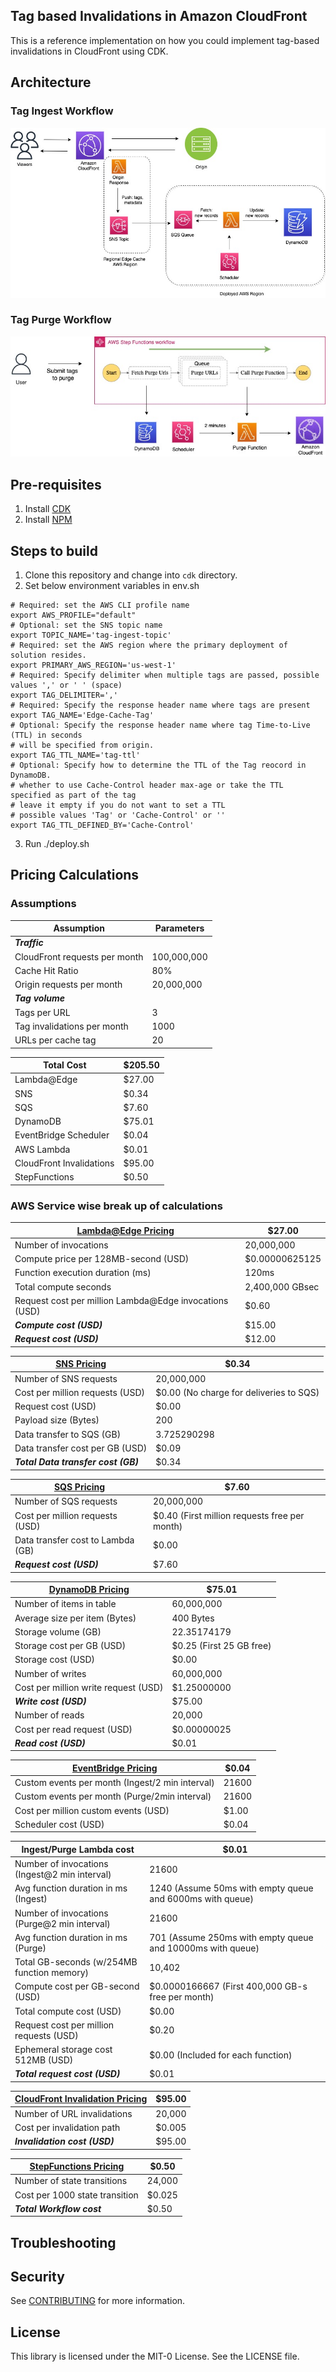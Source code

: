 ## Tag based Invalidations in Amazon CloudFront

This is a reference implementation on how you could implement tag-based invalidations in CloudFront using CDK.

## Architecture

### Tag Ingest Workflow

![Tag Ingest Workflow](/images/tag-ingest-workflow.jpeg)

### Tag Purge Workflow

![Tag Purge Workflow](/images/tag-purge-workflow.jpeg)

## Pre-requisites

1. Install [CDK](https://docs.aws.amazon.com/cdk/v2/guide/getting_started.html)
1. Install [NPM](https://docs.npmjs.com/downloading-and-installing-node-js-and-npm)

## Steps to build

1. Clone this repository and change into `cdk` directory.
1. Set below environment variables in env.sh
```
# Required: set the AWS CLI profile name
export AWS_PROFILE="default"
# Optional: set the SNS topic name
export TOPIC_NAME='tag-ingest-topic'
# Required: set the AWS region where the primary deployment of solution resides.
export PRIMARY_AWS_REGION='us-west-1'
# Required: Specify delimiter when multiple tags are passed, possible values ',' or ' ' (space)
export TAG_DELIMITER=','
# Required: Specify the response header name where tags are present
export TAG_NAME='Edge-Cache-Tag'
# Optional: Specify the response header name where tag Time-to-Live (TTL) in seconds 
# will be specified from origin.
export TAG_TTL_NAME='tag-ttl'
# Optional: Specify how to determine the TTL of the Tag reocord in DynamoDB.
# whether to use Cache-Control header max-age or take the TTL specified as part of the tag
# leave it empty if you do not want to set a TTL 
# possible values 'Tag' or 'Cache-Control' or ''
export TAG_TTL_DEFINED_BY='Cache-Control'
```
3. Run ./deploy.sh


## Pricing Calculations

### Assumptions
| Assumption | Parameters |
| --- | --- |
| ***Traffic***  |  |
| CloudFront requests per month | 100,000,000  |
| Cache Hit Ratio | 80%  |
| Origin requests per month  | 20,000,000  |
| ***Tag volume***      |  |
| Tags per URL                  | 3                      |
| Tag invalidations per month   | 1000                   |
| URLs per cache tag            | 20                     |

| Total Cost	| $205.50 |
| --- | --- |
| Lambda@Edge |	$27.00 |
| SNS |	$0.34 |
| SQS	| $7.60 |
| DynamoDB	| $75.01 |
| EventBridge Scheduler |	$0.04 |
| AWS Lambda |	$0.01 |
| CloudFront Invalidations |	$95.00 |
| StepFunctions |	$0.50 |

### AWS Service wise break up of calculations

| [Lambda@Edge Pricing](https://aws.amazon.com/lambda/pricing/)	| $27.00 |
| --- | --- |
| Number of invocations	| 20,000,000 |	
| Compute price per 128MB-second (USD) | $0.00000625125	|
| Function execution duration (ms)|	120ms |	
| Total compute seconds	| 2,400,000 GBsec |	
| Request cost per million Lambda@Edge invocations (USD) | $0.60 |
| ***Compute cost (USD)*** |	$15.00 |
| ***Request cost (USD)***	|	$12.00 |

| [SNS Pricing](https://aws.amazon.com/sns/pricing/) |		$0.34 |
| --- | --- |
| Number of SNS requests |	20,000,000 |	
| Cost per million requests (USD) |	$0.00 (No charge for deliveries to SQS)|	
| Request cost (USD)	|	$0.00 |
| Payload size (Bytes)	| 200 |	
| Data transfer to SQS (GB)	| 3.725290298 |	
| Data transfer cost per GB (USD) |	$0.09 |	
| ***Total Data transfer cost (GB)***	| $0.34 |


| [SQS Pricing](https://aws.amazon.com/sqs/pricing/) |		$7.60 |
| --- | --- |
| Number of SQS requests |	20,000,000 |	
| Cost per million requests (USD) |	$0.40 (First million requests free per month)|	
| Data transfer cost to Lambda (GB)	 |	$0.00 |
| ***Request cost (USD)*** | 	$7.60 |

| [DynamoDB Pricing](https://aws.amazon.com/dynamodb/pricing/on-demand/) |	$75.01 |
| --- | --- |
| Number of items in table	| 60,000,000	|
| Average size per item (Bytes)	| 400 Bytes |	
| Storage volume (GB) |	22.35174179	|
| Storage cost per GB (USD)	| $0.25 (First 25 GB free)|	
| Storage cost (USD)	|	$0.00 | 
| Number of writes	| 60,000,000 | 	
| Cost per million write request (USD) | $1.25000000 |	
| ***Write cost (USD)***	| 	$75.00 | 
| Number of reads	| 20,000 | 	
| Cost per read request (USD)	| $0.00000025| 	
| ***Read cost (USD)*** |		$0.01 | 

| [EventBridge Pricing](https://aws.amazon.com/eventbridge/pricing/)	|	$0.04 | 
| --- | --- |
| Custom events per month (Ingest/2 min interval) |	21600 |	
| Custom events per month (Purge/2min interval) |	21600 |
| Cost per million custom events (USD)	| $1.00 | 	
| Scheduler cost (USD) |		$0.04 |

| Ingest/Purge Lambda cost	|	$0.01 |
| --- | --- |
| Number of invocations (Ingest@2 min interval) |	21600 |	
| Avg  function  duration in ms (Ingest) | 1240 (Assume 50ms with empty queue and 6000ms with queue) |	
| Number of invocations (Purge@2 min interval) |	21600 |	
| Avg  function  duration in ms (Purge)	| 701 (Assume 250ms with empty queue and 10000ms with queue) |	
| Total GB-seconds (w/254MB function memory) |	10,402 |	
| Compute cost  per GB-second (USD)	| $0.0000166667	(First 400,000 GB-s free per month)|
| Total compute cost (USD)	|	$0.00 |
| Request cost per million requests (USD) |	$0.20 |	
| Ephemeral storage cost 512MB (USD) |	$0.00 (Included for each function)|
| ***Total request cost (USD)***	|	$0.01 |

| [CloudFront Invalidation Pricing](https://aws.amazon.com/cloudfront/pricing/)	|	$95.00 |
| --- | --- |
| Number of URL invalidations| 20,000	|
| Cost per invalidation path |	$0.005 |	
| ***Invalidation cost (USD)***	|	$95.00 |

| [StepFunctions Pricing](https://aws.amazon.com/step-functions/pricing/)	|	$0.50 |
| --- | --- |
| Number of state transitions	| 24,000	|
| Cost per 1000 state transition | $0.025 |
| ***Total Workflow cost*** |		$0.50 |

## Troubleshooting

## Security

See [CONTRIBUTING](CONTRIBUTING.md#security-issue-notifications) for more information.

## License

This library is licensed under the MIT-0 License. See the LICENSE file.
